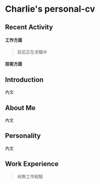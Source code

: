 # Charlie's personal-cv

Recent Activity
---------------

#### 工作方面
> 目前正在求職中

#### 技術方面
>

Introduction
------------
內文

About Me
--------
內文

Personality
-----------
內文

Work Experience
---------------
> 尚無工作經驗

